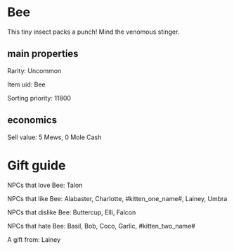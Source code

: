 # Bee

This tiny insect packs a punch! Mind the venomous stinger.

## main properties

Rarity: Uncommon

Item uid: Bee

Sorting priority: 11800

## economics

Sell value: 5 Mews, 0 Mole Cash

# Gift guide

NPCs that love Bee: Talon

NPCs that like Bee: Alabaster, Charlotte, #kitten_one_name#, Lainey, Umbra

NPCs that dislike Bee: Buttercup, Elli, Falcon

NPCs that hate Bee: Basil, Bob, Coco, Garlic, #kitten_two_name#

A gift from: Lainey